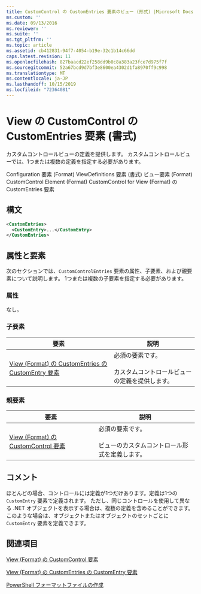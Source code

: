 ```yaml
---
title: CustomControl の CustomEntries 要素のビュー (形式) |Microsoft Docs
ms.custom: ''
ms.date: 09/13/2016
ms.reviewer: ''
ms.suite: ''
ms.tgt_pltfrm: ''
ms.topic: article
ms.assetid: cb412831-94f7-4054-b19e-32c1b14c66dd
caps.latest.revision: 11
ms.openlocfilehash: 827baacd22ef258dd9b0c8a383a23fce7d975f7f
ms.sourcegitcommit: 52a67bcd9d7bf3e8600ea4302d1fa8970ff9c998
ms.translationtype: MT
ms.contentlocale: ja-JP
ms.lasthandoff: 10/15/2019
ms.locfileid: "72364081"
---
```

# <a name="customentries-element-for-customcontrol-for-view-format"></a>View の CustomControl の CustomEntries 要素 (書式)

カスタムコントロールビューの定義を提供します。 カスタムコントロールビューでは、1つまたは複数の定義を指定する必要があります。

Configuration 要素 (Format) ViewDefinitions 要素 (書式) ビュー要素 (Format) CustomControl Element (Format) CustomControl for View (Format) の CustomEntries 要素

## <a name="syntax"></a>構文

```xml
<CustomEntries>
  <CustomEntry>...</CustomEntry>
</CustomEntries>
```

## <a name="attributes-and-elements"></a>属性と要素

次のセクションでは、`CustomControlEntries` 要素の属性、子要素、および親要素について説明します。 1つまたは複数の子要素を指定する必要があります。

### <a name="attributes"></a>属性

なし。

### <a name="child-elements"></a>子要素

|要素|説明|
|-------------|-----------------|
|[View (Format) の CustomEntries の CustomEntry 要素](./customentry-element-for-customentries-for-customcontrol-for-view-format.md)|必須の要素です。<br /><br /> カスタムコントロールビューの定義を提供します。|

### <a name="parent-elements"></a>親要素

|要素|説明|
|-------------|-----------------|
|[View (Format) の CustomControl 要素](./customcontrol-element-for-view-format.md)|必須の要素です。<br /><br /> ビューのカスタムコントロール形式を定義します。|

## <a name="remarks"></a>コメント

ほとんどの場合、コントロールには定義が1つだけあります。定義は1つの `CustomEntry` 要素で定義されます。 ただし、同じコントロールを使用して異なる .NET オブジェクトを表示する場合は、複数の定義を含めることができます。 このような場合は、オブジェクトまたはオブジェクトのセットごとに `CustomEntry` 要素を定義できます。

## <a name="see-also"></a>関連項目

[View (Format) の CustomControl 要素](./customcontrol-element-for-view-format.md)

[View (Format) の CustomEntries の CustomEntry 要素](./customentry-element-for-customentries-for-customcontrol-for-view-format.md)

[PowerShell フォーマットファイルの作成](./writing-a-powershell-formatting-file.md)
